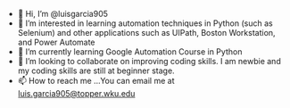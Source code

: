 - 👋 Hi, I’m @luisgarcia905
- 👀 I’m interested in learning automation techniques in Python (such as Selenium) and other applications such as UIPath, Boston Workstation, and Power Automate
- 🌱 I’m currently learning Google Automation Course in Python
- 💞️ I’m looking to collaborate on improving coding skills. I am newbie and my coding skills are still at beginner stage.
- 📫 How to reach me ...You can email me at luis.garcia905@topper.wku.edu

